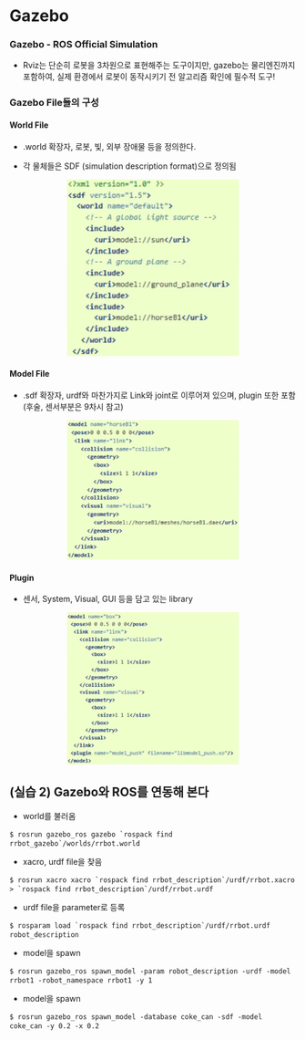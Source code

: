 # Gazebo
### Gazebo - ROS Official Simulation
  + Rviz는 단순히 로봇을 3차원으로 표현해주는 도구이지만, gazebo는 물리엔진까지 포함하여, 실제 환경에서 로봇이 동작시키기 전 알고리즘 확인에 필수적 도구!

### Gazebo File들의 구성
#### World File
+ .world 확장자, 로봇, 빛, 외부 장애물 등을 정의한다.

+ 각 물체들은 SDF (simulation description format)으로 정의됨
<p align="center">
    <img src="../image/8_1.png" width="60%" height="30%" title="8_1" alt="8_1"></img>
</p>

#### Model File
+ .sdf 확장자, urdf와 마찬가지로 Link와 joint로 이루어져 있으며, plugin 또한 포함 (후술, 센서부분은 9차시 참고)

<p align="center">
    <img src="../image/8_2.png" width="60%" height="30%" title="8_2" alt="8_2"></img>
</p>

#### Plugin
+ 센서, System, Visual, GUI 등을 담고 있는 library

<p align="center">
    <img src="../image/8_3.png" width="60%" height="30%" title="8_3" alt="8_3"></img>
</p>

## (실습 2) Gazebo와 ROS를 연동해 본다
+ world를 불러옴
```
$ rosrun gazebo_ros gazebo `rospack find rrbot_gazebo`/worlds/rrbot.world
```
+ xacro, urdf file을 찾음
```
$ rosrun xacro xacro `rospack find rrbot_description`/urdf/rrbot.xacro > `rospack find rrbot_description`/urdf/rrbot.urdf
```
+ urdf file을 parameter로 등록
```
$ rosparam load `rospack find rrbot_description`/urdf/rrbot.urdf robot_description
```

+ model을 spawn
```
$ rosrun gazebo_ros spawn_model -param robot_description -urdf -model rrbot1 -robot_namespace rrbot1 -y 1
```
+ model을 spawn
```
$ rosrun gazebo_ros spawn_model -database coke_can -sdf -model coke_can -y 0.2 -x 0.2
```